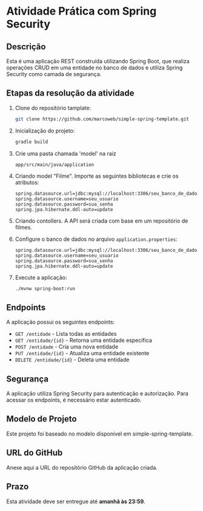 # Atividade Prática com Spring Security

## Descrição
Esta é uma aplicação REST construída utilizando Spring Boot, que realiza operações CRUD em uma entidade no banco de dados e utiliza Spring Security como camada de segurança.

## Etapas da resolução da atividade
1. Clone do repositório tamplate:
    ```bash
    git clone https://github.com/marcoweb/simple-spring-template.git
    ```
2. Inicialização do projeto:
    ```bash
   gradle build
    ```

3. Crie uma pasta chamada 'model' na raiz 
    ```
    app/src/main/java/application
    ```

4. Criando model "Filme". Importe as seguintes bibliotecas e crie os atributos:
    ```properties
    spring.datasource.url=jdbc:mysql://localhost:3306/seu_banco_de_dados
    spring.datasource.username=seu_usuario
    spring.datasource.password=sua_senha
    spring.jpa.hibernate.ddl-auto=update
    ```



3. Criando contollers. A API será criada com base em um repositório de filmes.



3. Configure o banco de dados no arquivo `application.properties`:
    ```properties
    spring.datasource.url=jdbc:mysql://localhost:3306/seu_banco_de_dados
    spring.datasource.username=seu_usuario
    spring.datasource.password=sua_senha
    spring.jpa.hibernate.ddl-auto=update
    ```
4. Execute a aplicação:
    ```bash
    ./mvnw spring-boot:run
    ```

## Endpoints
A aplicação possui os seguintes endpoints:
- `GET /entidade` - Lista todas as entidades
- `GET /entidade/{id}` - Retorna uma entidade específica
- `POST /entidade` - Cria uma nova entidade
- `PUT /entidade/{id}` - Atualiza uma entidade existente
- `DELETE /entidade/{id}` - Deleta uma entidade

## Segurança
A aplicação utiliza Spring Security para autenticação e autorização. Para acessar os endpoints, é necessário estar autenticado.

## Modelo de Projeto
Este projeto foi baseado no modelo disponível em simple-spring-template.

## URL do GitHub
Anexe aqui a URL do repositório GitHub da aplicação criada.

## Prazo
Esta atividade deve ser entregue até **amanhã às 23:59**.
